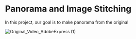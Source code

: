 # Panorama and Image Stitching

In this project, our goal is to make panorama from the original

![Original_Video_AdobeExpress (1)](https://user-images.githubusercontent.com/67091916/219726888-be7a7ec8-a4ee-4aec-a780-8e9f4318936c.gif)
